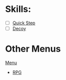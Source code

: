 # Skills:
 - [ ] [Quick Step](Skills/Quick-Step.md)
 - [ ] [Decoy](Skills/Decoy.md)

# Other Menus

[Menu](../../README.md) <br>
 - [RPG](../5RPG.md)